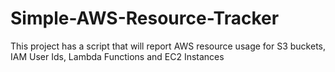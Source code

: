 # Simple-AWS-Resource-Tracker
This project has a script that will report AWS resource usage for S3 buckets, IAM User Ids, Lambda Functions and EC2 Instances
